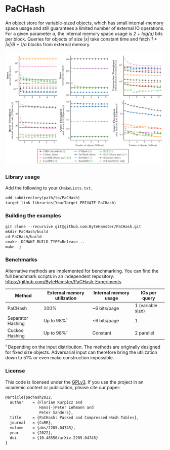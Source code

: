 # PaCHash

An object store for variable-sized objects, which has small internal-memory space usage
and still guarantees a limited number of external IO operations.
For a given parameter *a*, the internal memory space usage is *2 + log(a)* bits per block.
Queries for objects of size *|x|* take constant time and fetch *1 + |x|/B + 1/a* blocks from external memory.

[<img src="https://raw.githubusercontent.com/ByteHamster/PaCHash/main/plots.png" alt="Plots preview">](https://arxiv.org/pdf/2205.04745)

### Library usage

Add the following to your `CMakeLists.txt`.

```
add_subdirectory(path/to/PaCHash)
target_link_libraries(YourTarget PRIVATE PaCHash)
```

### Building the examples

```
git clone --recursive git@github.com:ByteHamster/PaCHash.git
mkdir PaCHash/build
cd PaCHash/build
cmake -DCMAKE_BUILD_TYPE=Release ..
make -j
```

### Benchmarks

Alternative methods are implemented for benchmarking.
You can find the full benchmark scripts in an independent repository: https://github.com/ByteHamster/PaCHash-Experiments

| Method            | External memory utilization | Internal memory usage | IOs per query     |
|-------------------|-----------------------------|-----------------------|-------------------|
| PaCHash           | 100%                        | ~6 bits/page          | 1 (variable size) |
| Separator Hashing | Up to 98%¹                  | ~6 bits/page          | 1                 |
| Cuckoo Hashing    | Up to 98%¹                  | Constant              | 2 parallel        |

¹ Depending on the input distribution. The methods are originally designed for fixed size objects.
Adversarial input can therefore bring the utilization down to 51% or even make construction impossible.

### License

This code is licensed under the [GPLv3](/LICENSE).
If you use the project in an academic context or publication, please cite our paper:

```
@article{pachash2022,
  author    = {Florian Kurpicz and
               Hans{-}Peter Lehmann and
               Peter Sanders},
  title     = {PaCHash: Packed and Compressed Hash Tables},
  journal   = {CoRR},
  volume    = {abs/2205.04745},
  year      = {2022},
  doi       = {10.48550/arXiv.2205.04745}
}
```
